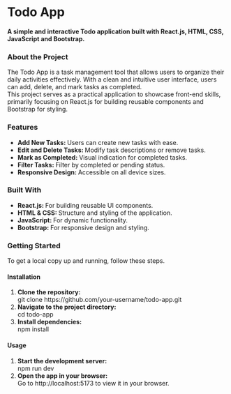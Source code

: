<h1>Todo App</h1>
<b>A simple and interactive Todo application built with React.js, HTML, CSS, JavaScript and Bootstrap.</b>

<h3>About the Project</h3>
The Todo App is a task management tool that allows users to organize their daily activities effectively. With a clean and intuitive user interface, users can add, delete, and mark tasks as completed.
<br />
This project serves as a practical application to showcase front-end skills, primarily focusing on React.js for building reusable components and Bootstrap for styling.

<h3>Features</h3>
<ul>
  <li><b>Add New Tasks: </b>Users can create new tasks with ease.</li>
  <li><b>Edit and Delete Tasks: </b>Modify task descriptions or remove tasks.</li>
  <li><b>Mark as Completed: </b>Visual indication for completed tasks.</li>
  <li><b>Filter Tasks: </b>Filter by completed or pending status.</li>
  <li><b>Responsive Design: </b>Accessible on all device sizes.</li>
</ul>

<h3>Built With</h3>
<ul>
  <li><b>React.js: </b>For building reusable UI components.</li>
  <li><b>HTML & CSS: </b>Structure and styling of the application.</li>
  <li><b>JavaScript: </b>For dynamic functionality.</li>
  <li><b>Bootstrap: </b>For responsive design and styling.</li>
</ul>

<h3>Getting Started</h3>
<p>To get a local copy up and running, follow these steps.</p>
<h4>Installation</h4>
<ol>
  <li>
    <b>Clone the repository:</b> <br />
      git clone https://github.com/your-username/todo-app.git
  </li>
  <li>
    <b>Navigate to the project directory:</b> <br />
      cd todo-app
  </li>
  <li>
    <b>Install dependencies:</b> <br />
      npm install
  </li>
</ol>

<h4>Usage</h4>
<ol>
  <li>
    <b>Start the development server:</b> <br />
      npm run dev
  </li>
  <li>
    <b>Open the app in your browser:</b> <br />
      Go to http://localhost:5173 to view it in your browser.
  </li>
</ol>
